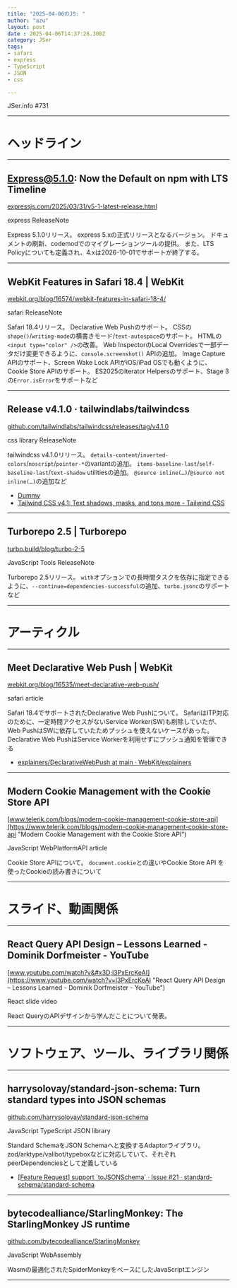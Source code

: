 ```yaml
---
title: "2025-04-06のJS: "
author: "azu"
layout: post
date : 2025-04-06T14:37:26.308Z
category: JSer
tags:
- safari
- express
- TypeScript
- JSON
- css

---
```


JSer.info #731

----

<h1 class="site-genre">ヘッドライン</h1>

----

## Express@5.1.0: Now the Default on npm with LTS Timeline
[expressjs.com/2025/03/31/v5-1-latest-release.html](https://expressjs.com/2025/03/31/v5-1-latest-release.html "Express@5.1.0: Now the Default on npm with LTS Timeline")
<p class="jser-tags jser-tag-icon"><span class="jser-tag">express</span> <span class="jser-tag">ReleaseNote</span></p>

Express 5.1.0リリース。
express 5.xの正式リリースとなるバージョン。
ドキュメントの刷新、codemodでのマイグレーションツールの提供。
また、LTS Policyについても定義され、4.xは2026-10-01でサポートが終了する。


----

## WebKit Features in Safari 18.4 | WebKit
[webkit.org/blog/16574/webkit-features-in-safari-18-4/](https://webkit.org/blog/16574/webkit-features-in-safari-18-4/ "WebKit Features in Safari 18.4 | WebKit")
<p class="jser-tags jser-tag-icon"><span class="jser-tag">safari</span> <span class="jser-tag">ReleaseNote</span></p>

Safari 18.4リリース。
Declarative Web Pushのサポート。
CSSの`shape()`/`writing-mode`の横書きモード/`text-autospace`のサポート。
HTMLの`<input type="color" />`の改善。
Web InspectorのLocal Overridesで一部データだけ変更できるように、`console.screenshot()` APIの追加。
Image Capture APIのサポート、Screen Wake Lock APIがiOS/iPad OSでも動くように、Cookie Store APIのサポート。
ES2025のIterator Helpersのサポート、Stage 3の`Error.isError`をサポートなど


----

## Release v4.1.0 · tailwindlabs/tailwindcss
[github.com/tailwindlabs/tailwindcss/releases/tag/v4.1.0](https://github.com/tailwindlabs/tailwindcss/releases/tag/v4.1.0 "Release v4.1.0 · tailwindlabs/tailwindcss")
<p class="jser-tags jser-tag-icon"><span class="jser-tag">css</span> <span class="jser-tag">library</span> <span class="jser-tag">ReleaseNote</span></p>

tailwindcss v4.1.0リリース。
`details-content`/`inverted-colors`/`noscript`/`pointer-*`のvariantの追加。
`items-baseline-last`/`self-baseline-last`/`text-shadow` utilitiesの追加。
`@source inline(…)`/`@source not inline(…)`の追加など

- [Dummy](http://example.com/ "Dummy")
- [Tailwind CSS v4.1: Text shadows, masks, and tons more - Tailwind CSS](https://tailwindcss.com/blog/tailwindcss-v4-1 "Tailwind CSS v4.1: Text shadows, masks, and tons more - Tailwind CSS")

----

## Turborepo 2.5 | Turborepo
[turbo.build/blog/turbo-2-5](https://turbo.build/blog/turbo-2-5 "Turborepo 2.5 | Turborepo")
<p class="jser-tags jser-tag-icon"><span class="jser-tag">JavaScript</span> <span class="jser-tag">Tools</span> <span class="jser-tag">ReleaseNote</span></p>

Turborepo 2.5リリース。
`with`オプションでの長時間タスクを依存に指定できるように、`--continue=dependencies-successful`の追加、`turbo.jsonc`のサポートなど


----
<h1 class="site-genre">アーティクル</h1>

----

## Meet Declarative Web Push | WebKit
[webkit.org/blog/16535/meet-declarative-web-push/](https://webkit.org/blog/16535/meet-declarative-web-push/ "Meet Declarative Web Push | WebKit")
<p class="jser-tags jser-tag-icon"><span class="jser-tag">safari</span> <span class="jser-tag">article</span></p>

Safari 18.4でサポートされたDeclarative Web Pushについて。
SafariはITP対応のために、一定時間アクセスがないService Worker(SW)も削除していたが、Web PushはSWに依存していたためプッシュを使えないケースがあった。
Declarative Web PushはService Workerを利用せずにプッシュ通知を管理できる

- [explainers/DeclarativeWebPush at main · WebKit/explainers](https://github.com/WebKit/explainers/tree/main/DeclarativeWebPush "explainers/DeclarativeWebPush at main · WebKit/explainers")

----

## Modern Cookie Management with the Cookie Store API
[www.telerik.com/blogs/modern-cookie-management-cookie-store-api](https://www.telerik.com/blogs/modern-cookie-management-cookie-store-api "Modern Cookie Management with the Cookie Store API")
<p class="jser-tags jser-tag-icon"><span class="jser-tag">JavaScript</span> <span class="jser-tag">WebPlatformAPI</span> <span class="jser-tag">article</span></p>

Cookie Store APIについて。
`document.cookie`との違いやCookie Store API を使ったCookieの読み書きについて


----
<h1 class="site-genre">スライド、動画関係</h1>

----

## React Query API Design – Lessons Learned - Dominik Dorfmeister - YouTube
[www.youtube.com/watch?v&#x3D;l3PxErcKeAI](https://www.youtube.com/watch?v=l3PxErcKeAI "React Query API Design – Lessons Learned - Dominik Dorfmeister - YouTube")
<p class="jser-tags jser-tag-icon"><span class="jser-tag">React</span> <span class="jser-tag">slide</span> <span class="jser-tag">video</span></p>

React QueryのAPIデザインから学んだことについて発表。


----
<h1 class="site-genre">ソフトウェア、ツール、ライブラリ関係</h1>

----

## harrysolovay/standard-json-schema: Turn standard types into JSON schemas
[github.com/harrysolovay/standard-json-schema](https://github.com/harrysolovay/standard-json-schema "harrysolovay/standard-json-schema: Turn standard types into JSON schemas")
<p class="jser-tags jser-tag-icon"><span class="jser-tag">JavaScript</span> <span class="jser-tag">TypeScript</span> <span class="jser-tag">JSON</span> <span class="jser-tag">library</span></p>

Standard SchemaをJSON Schemaへと変換するAdaptorライブラリ。
zod/arktype/valibot/typeboxなどに対応していて、それぞれpeerDependenciesとして定義している

- [\[Feature Request\] support \`toJSONSchema\` · Issue #21 · standard-schema/standard-schema](https://github.com/standard-schema/standard-schema/issues/21 "\[Feature Request\] support \&#x60;toJSONSchema\&#x60; · Issue #21 · standard-schema/standard-schema")

----

## bytecodealliance/StarlingMonkey: The StarlingMonkey JS runtime
[github.com/bytecodealliance/StarlingMonkey](https://github.com/bytecodealliance/StarlingMonkey "bytecodealliance/StarlingMonkey: The StarlingMonkey JS runtime")
<p class="jser-tags jser-tag-icon"><span class="jser-tag">JavaScript</span> <span class="jser-tag">WebAssembly</span></p>

Wasmの最適化されたSpiderMonkeyをベースにしたJavaScriptエンジン


----
